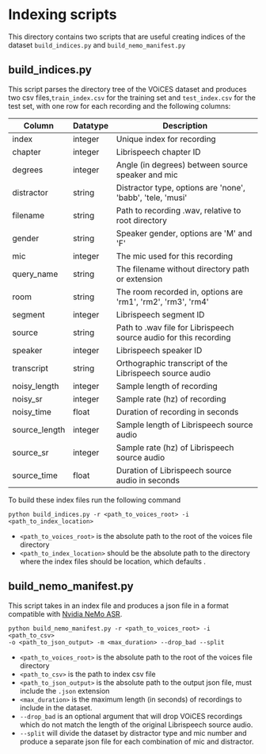 # Indexing scripts

This directory contains two scripts that are useful creating indices of the
dataset `build_indices.py` and `build_nemo_manifest.py`

## build_indices.py

This script parses the directory tree of the VOiCES dataset and produces two
csv files,`train_index.csv` for the training set and `test_index.csv` for the
test set, with one row for each recording and the following columns:

|Column   |Datatype   |Description|   
|---------|-----------|-----------|
|index| integer| Unique index for recording
|chapter| integer | Librispeech chapter ID
|degrees| integer | Angle (in degrees) between source speaker and mic
|distractor| string | Distractor type, options are 'none', 'babb', 'tele, 'musi'
|filename| string| Path to recording .wav, relative to root directory
|gender| string| Speaker gender, options are 'M' and 'F'
|mic| integer| The mic used for this recording
|query_name| string| The filename without directory path or extension
|room| string| The room recorded in, options are 'rm1', 'rm2', 'rm3', 'rm4'
|segment| integer| Librispeech segment ID
|source| string| Path to .wav file for Librispeech source audio for this recording
|speaker| integer| Librispeech speaker ID
|transcript| string| Orthographic transcript of the Librispeech source audio
|noisy_length| integer| Sample length of recording
|noisy_sr| integer| Sample rate (hz) of recording
|noisy_time| float| Duration of recording in seconds
|source_length| integer| Sample length of Librispeech source audio
|source_sr| integer| Sample rate (hz) of Librispeech source audio
|source_time| float| Duration of Librispeech source audio in seconds

To build these index files run the following command

```
python build_indices.py -r <path_to_voices_root> -i <path_to_index_location>
```

* `<path_to_voices_root>` is the absolute path to the root of the voices
file directory  
* `<path_to_index_location>` should be the absolute path to
the directory where the index files should be location, which defaults .

## build_nemo_manifest.py

This script takes in an index file and produces a json file in a format compatible
with [Nvidia NeMo ASR](https://nvidia.github.io/NeMo/asr/tutorial.html#get-data).

```
python build_nemo_manifest.py -r <path_to_voices_root> -i <path_to_csv>
-o <path_to_json_output> -m <max_duration> --drop_bad --split
```
* `<path_to_voices_root>` is the absolute path to the root of the voices
file directory
* `<path_to_csv>` is the path to index csv file
* `<path_to_json_output>` is the absolute path to the output json file, must include the `.json` extension
* `<max_duration>` is the maximum length (in seconds) of recordings to include in the dataset.
* `--drop_bad` is an optional argument that will drop VOiCES recordings which do not match the length of the original Librispeech source audio.
* `--split` will divide the dataset by distractor type and mic number and produce a separate json file for each combination of mic and distractor.
